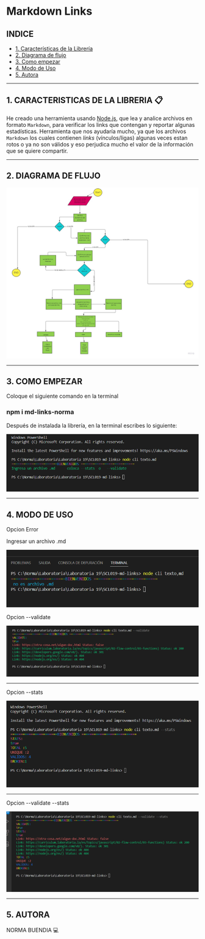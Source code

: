 # Markdown Links

## INDICE

* [1. Características de la Librería](#1-preámbulo)
* [2. Diagrama de flujo ](#2-resumen-del-proyecto)
* [3. Como empezar](#3-objetivos-de-aprendizaje)
* [4. Modo de Uso](#4-consideraciones-generales)
* [5. Autora](#5-criterios-de-aceptación-mínimos-del-proyecto)


***

## 1. CARACTERISTICAS DE LA LIBRERIA 📋
He creado una herramienta usando [Node.js](https://nodejs.org/), que lea y analice archivos
en formato `Markdown`, para verificar los links que contengan y reportar
algunas estadísticas. 
Herramienta que nos ayudaría mucho, ya que los archivos `Markdown`  los cuales contienen _links_ (vínculos/ligas) algunas veces estan rotos o ya no son válidos y eso perjudica mucho el valor de
la información que se quiere compartir.


***

## 2. DIAGRAMA DE FLUJO

![Getting Started](img/DiagramaFlujo.jpg)


***

## 3. COMO EMPEZAR

Coloque el siguiente comando en la terminal
### npm i md-links-norma



Después de instalada la librería, en la terminal escribes lo siguiente:

![Getting Started](img/Como_empezar.png)


***

## 4. MODO DE USO

Opcion Error

Ingresar un archivo .md

![Getting Started](img/Error_archivo.png)

Opcion --validate

![Getting Started](img/Opcion_Validate.png)

***

Opcion --stats

![Getting Started](img/Opcion_Stats.png)

***

Opcion --validate --stats

![Getting Started](img/Opcion_ValidateandStats.png)


***

## 5. AUTORA

NORMA BUENDIA 💻
